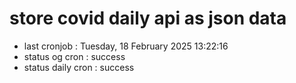 # store covid daily api as json data

- last cronjob : Tuesday, 18 February 2025 13:22:16
- status og cron : success
- status daily cron : success
      
      